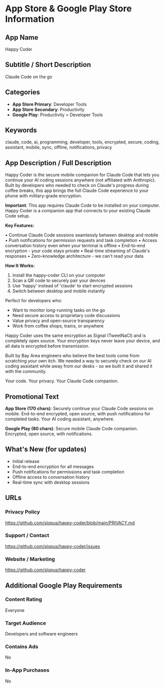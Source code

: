 # App Store & Google Play Store Information

## App Name
Happy Coder

## Subtitle / Short Description
Claude Code on the go

## Categories
- **App Store Primary**: Developer Tools
- **App Store Secondary**: Productivity
- **Google Play**: Productivity > Developer Tools

## Keywords
claude, code, ai, programming, developer, tools, encrypted, secure, coding, assistant, mobile, sync, offline, notifications, privacy

## App Description / Full Description

Happy Coder is the secure mobile companion for Claude Code that lets you continue your AI coding sessions anywhere (not affiliated with Anthropic). Built by developers who needed to check on Claude's progress during coffee breaks, this app brings the full Claude Code experience to your phone with military-grade encryption.

**Important**: This app requires Claude Code to be installed on your computer. Happy Coder is a companion app that connects to your existing Claude Code setup.

**Key Features:**

• Continue Claude Code sessions seamlessly between desktop and mobile
• Push notifications for permission requests and task completion
• Access conversation history even when your terminal is offline
• End-to-end encryption - your code stays private
• Real-time streaming of Claude's responses
• Zero-knowledge architecture - we can't read your data

**How It Works:**
1. Install the happy-coder CLI on your computer
2. Scan a QR code to securely pair your devices
3. Use 'happy' instead of 'claude' to start encrypted sessions
4. Switch between desktop and mobile instantly

Perfect for developers who:
- Want to monitor long-running tasks on the go
- Need secure access to proprietary code discussions
- Value privacy and open-source transparency
- Work from coffee shops, trains, or anywhere

Happy Coder uses the same encryption as Signal (TweetNaCl) and is completely open source. Your encryption keys never leave your device, and all data is encrypted before transmission.

Built by Bay Area engineers who believe the best tools come from scratching your own itch. We needed a way to securely check on our AI coding assistant while away from our desks - so we built it and shared it with the community.

Your code. Your privacy. Your Claude Code companion.

## Promotional Text
**App Store (170 chars)**: Securely continue your Claude Code sessions on mobile. End-to-end encrypted, open source, with push notifications for completed tasks. Your AI coding assistant, anywhere.

**Google Play (80 chars)**: Secure mobile Claude Code companion. Encrypted, open source, with notifications.

## What's New (for updates)
- Initial release
- End-to-end encryption for all messages
- Push notifications for permissions and task completion
- Offline access to conversation history
- Real-time sync with desktop sessions

## URLs

### Privacy Policy
https://github.com/slopus/happy-coder/blob/main/PRIVACY.md

### Support / Contact
https://github.com/slopus/happy-coder/issues

### Website / Marketing
https://github.com/slopus/happy-coder

## Additional Google Play Requirements

### Content Rating
Everyone

### Target Audience
Developers and software engineers

### Contains Ads
No

### In-App Purchases
No